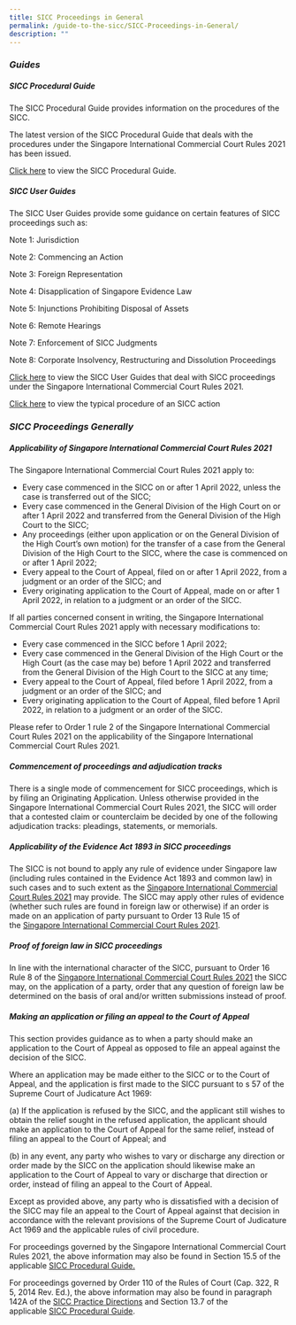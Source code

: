 ```yaml
---
title: SICC Proceedings in General
permalink: /guide-to-the-sicc/SICC-Proceedings-in-General/
description: ""
---
```

### **_Guides_**

##### SICC Procedural Guide

The SICC Procedural Guide provides information on the procedures of the SICC.

The latest version of the SICC Procedural Guide that deals with the procedures under the Singapore International Commercial Court Rules 2021 has been issued.

[Click here](https://www.sicc.gov.sg/docs/default-source/legislation-rules-pd/2022-09-26---sicc-procedural-guide-(wef-1oct2022).pdf) to view the SICC Procedural Guide.

##### SICC User Guides

The SICC User Guides provide some guidance on certain features of SICC proceedings such as:

Note 1: Jurisdiction

Note 2: Commencing an Action

Note 3: Foreign Representation

Note 4: Disapplication of Singapore Evidence Law

Note 5: Injunctions Prohibiting Disposal of Assets

Note 6: Remote Hearings

Note 7: Enforcement of SICC Judgments

Note 8: Corporate Insolvency, Restructuring and Dissolution Proceedings

[Click here](https://www.sicc.gov.sg/docs/default-source/legislation-rules-pd/2022-09-26---sicc-user-guides-(wef-1oct2022).pdf) to view the SICC User Guides that deal with SICC proceedings under the Singapore International Commercial Court Rules 2021.

[Click here](https://www.sicc.gov.sg/docs/default-source/sicc-rules-2021/typical-procedure-of-an-sicc-action-commenced-by-originating-application.pdf) to view the typical procedure of an SICC action

### **_SICC Proceedings Generally_**

##### Applicability of Singapore International Commercial Court Rules 2021

The Singapore International Commercial Court Rules 2021 apply to:

*   Every case commenced in the SICC on or after 1 April 2022, unless the case is transferred out of the SICC;
*   Every case commenced in the General Division of the High Court on or after 1 April 2022 and transferred from the General Division of the High Court to the SICC;
*   Any proceedings (either upon application or on the General Division of the High Court’s own motion) for the transfer of a case from the General Division of the High Court to the SICC, where the case is commenced on or after 1 April 2022;
*   Every appeal to the Court of Appeal, filed on or after 1 April 2022, from a judgment or an order of the SICC; and
*   Every originating application to the Court of Appeal, made on or after 1 April 2022, in relation to a judgment or an order of the SICC.

If all parties concerned consent in writing, the Singapore International Commercial Court Rules 2021 apply with necessary modifications to:

*   Every case commenced in the SICC before 1 April 2022;
*   Every case commenced in the General Division of the High Court or the High Court (as the case may be) before 1 April 2022 and transferred from the General Division of the High Court to the SICC at any time;
*   Every appeal to the Court of Appeal, filed before 1 April 2022, from a judgment or an order of the SICC; and
*   Every originating application to the Court of Appeal, filed before 1 April 2022, in relation to a judgment or an order of the SICC.

Please refer to Order 1 rule 2 of the Singapore International Commercial Court Rules 2021 on the applicability of the Singapore International Commercial Court Rules 2021.

##### Commencement of proceedings and adjudication tracks
There is a single mode of commencement for SICC proceedings, which is by filing an Originating Application. Unless otherwise provided in the Singapore International Commercial Court Rules 2021, the SICC will order that a contested claim or counterclaim be decided by one of the following adjudication tracks: pleadings, statements, or memorials.

##### Applicability of the Evidence Act 1893 in SICC proceedings

The SICC is not bound to apply any rule of evidence under Singapore law (including rules contained in the Evidence Act 1893 and common law) in such cases and to such extent as the [Singapore International Commercial Court Rules 2021](https://sso.agc.gov.sg/SL/SCJA1969-S924-2021?DocDate=20211202) may provide. The SICC may apply other rules of evidence (whether such rules are found in foreign law or otherwise) if an order is made on an application of party pursuant to Order 13 Rule 15 of the [Singapore International Commercial Court Rules 2021](https://sso.agc.gov.sg/SL/SCJA1969-S924-2021?DocDate=20211202).

##### Proof of foreign law in SICC proceedings
In line with the international character of the SICC, pursuant to Order 16 Rule 8 of the [Singapore International Commercial Court Rules 2021](https://sso.agc.gov.sg/SL/SCJA1969-S924-2021?DocDate=20211202) the SICC may, on the application of a party, order that any question of foreign law be determined on the basis of oral and/or written submissions instead of proof.

##### Making an application or filing an appeal to the Court of Appeal
This section provides guidance as to when a party should make an application to the Court of Appeal as opposed to file an appeal against the decision of the SICC.

Where an application may be made either to the SICC or to the Court of Appeal, and the application is first made to the SICC pursuant to s 57 of the Supreme Court of Judicature Act 1969:

(a) If the application is refused by the SICC, and the applicant still wishes to obtain the relief sought in the refused application, the applicant should make an application to the Court of Appeal for the same relief, instead of filing an appeal to the Court of Appeal; and

(b) in any event, any party who wishes to vary or discharge any direction or order made by the SICC on the application should likewise make an application to the Court of Appeal to vary or discharge that direction or order, instead of filing an appeal to the Court of Appeal.

Except as provided above, any party who is dissatisfied with a decision of the SICC may file an appeal to the Court of Appeal against that decision in accordance with the relevant provisions of the Supreme Court of Judicature Act 1969 and the applicable rules of civil procedure.

For proceedings governed by the Singapore International Commercial Court Rules 2021, the above information may also be found in Section 15.5 of the applicable [SICC Procedural Guide.](https://www.sicc.gov.sg/legislation-rules-pd/sicc-procedural-guide)

For proceedings governed by Order 110 of the Rules of Court (Cap. 322, R 5, 2014 Rev. Ed.), the above information may also be found in paragraph 142A of the [SICC Practice Directions](https://www.sicc.gov.sg/legislation-rules-pd/practice-directions) and Section 13.7 of the applicable [SICC Procedural Guide](https://www.sicc.gov.sg/legislation-rules-pd/sicc-procedural-guide).